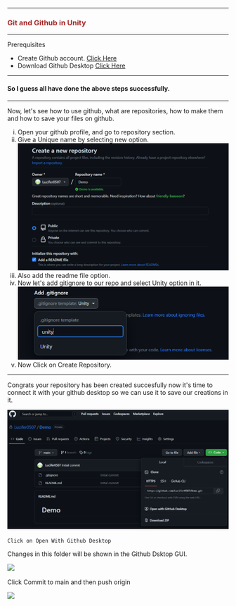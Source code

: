 <hr>
<h3 style="color:brown;">Git and Github in Unity</h3>
<hr>
<p>Prerequisites</p>
<ul>
<li> Create Github account. <a href="https://github.com/?wt.mc_id=studentamb_238031">Click Here</a></li>
<li>Download Github Desktop <a href="https://desktop.github.com/?wt.mc_id=studentamb_238031">Click Here </a></li>
</ul>
<hr>
<h4>So I guess all have done the above steps successfully.</h4>
<hr>
<p>Now, let's see how to use github, what are repositories, how to make them and how to save your files on github.</p>
<ol type='i'>
<li>Open your github profile, and go to repository section.</li>
<li>Give a Unique name by selecting new option.</li>
<img src="MLSA_Event/New_Repo_Name.png"/>
<li>Also add the readme file option.</li>
<li>Now let's add gitignore to our repo and select Unity option in it.</li>
<img src="MLSA_Event/GitIgnore_unity.png"/>
<li>Now Click on Create Repository.</li>
</ol>
<hr>
<p>Congrats your repository has been created succesfully now it's time to connect it with your github desktop so we can use it to save our creations in it.</p>
<img src="MLSA_Event/Repo_Page.png"/>

```Click on Open With Github Desktop```

<p>Changes in this folder will be shown in the Github Dsktop GUI.</p>
<img src="MLSA_Event/GUI.png"/>
<p>Click Commit to main and then push origin</p>
<img src="MLSA_Event/PUSH.png">